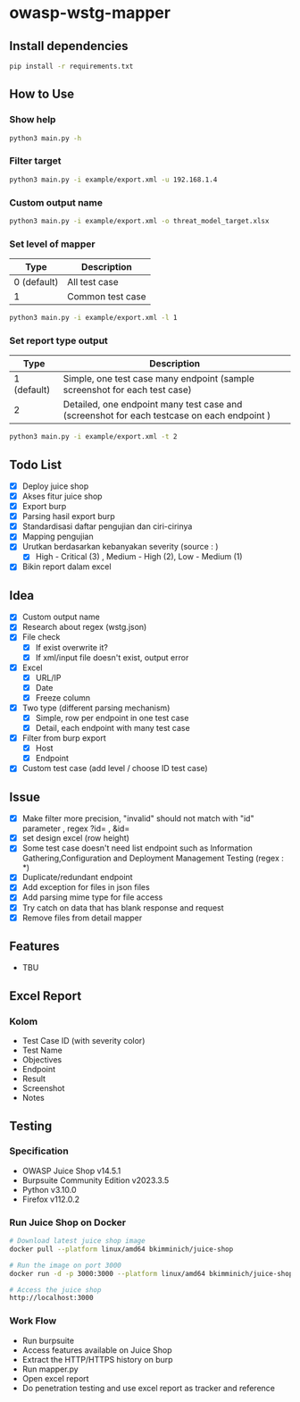# owasp-wstg-mapper

## Install dependencies

```bash
pip install -r requirements.txt
```

## How to Use

### Show help

```bash
python3 main.py -h
```

### Filter target

```bash
python3 main.py -i example/export.xml -u 192.168.1.4
```

### Custom output name

```bash
python3 main.py -i example/export.xml -o threat_model_target.xlsx
```

### Set level of mapper

| Type      | Description |
| ----------- | ----------- |
| 0 (default)     |  All test case  |
| 1   | Common test case |

```bash
python3 main.py -i example/export.xml -l 1
```

### Set report type output

| Type      | Description |
| ----------- | ----------- |
| 1 (default)     |  Simple, one test case many endpoint (sample screenshot for each test case)   |
| 2   | Detailed, one endpoint many test case and (screenshot for each testcase on each endpoint )       |

```bash
python3 main.py -i example/export.xml -t 2
```

## Todo List
- [X] Deploy juice shop
- [X] Akses fitur juice shop
- [X] Export burp
- [X] Parsing hasil export burp
- [X] Standardisasi daftar pengujian dan ciri-cirinya
- [X] Mapping pengujian
- [X] Urutkan berdasarkan kebanyakan severity (source : )
	- [X] High - Critical (3) , Medium - High (2), Low - Medium (1)
- [X] Bikin report dalam excel

## Idea
- [X] Custom output name
- [X] Research about regex (wstg.json)
- [X] File check
	- [X] If exist overwrite it?
	- [X] If xml/input file doesn't exist, output error
- [X] Excel
	- [X] URL/IP
	- [X] Date
	- [X] Freeze column
- [X] Two type (different parsing mechanism)
	- [X] Simple, row per endpoint in one test case 
	- [X] Detail, each endpoint with many test case 
- [X] Filter from burp export
	- [X] Host
	- [X] Endpoint
- [X] Custom test case (add level / choose ID test case)

## Issue
- [X] Make filter more precision, "invalid" should not match with "id" parameter , regex ?id= , &id=
- [X] set design excel (row height)
- [X] Some test case doesn't need list endpoint such as Information Gathering,Configuration and Deployment Management Testing (regex : *)
- [X] Duplicate/redundant endpoint
- [X] Add exception for files in json files
- [X] Add parsing mime type for file access
- [X] Try catch on data that has blank response and request
- [X] Remove files from detail mapper

## Features
- TBU

## Excel Report

### Kolom
- Test Case ID (with severity color)
- Test Name
- Objectives
- Endpoint
- Result
- Screenshot
- Notes

## Testing

### Specification
- OWASP Juice Shop v14.5.1
- Burpsuite Community Edition v2023.3.5
- Python v3.10.0
- Firefox v112.0.2

### Run Juice Shop on Docker

```bash
# Download latest juice shop image
docker pull --platform linux/amd64 bkimminich/juice-shop

# Run the image on port 3000
docker run -d -p 3000:3000 --platform linux/amd64 bkimminich/juice-shop

# Access the juice shop
http://localhost:3000
```

### Work Flow
- Run burpsuite
- Access features available on Juice Shop
- Extract the HTTP/HTTPS history on burp
- Run mapper.py
- Open excel report
- Do penetration testing and use excel report as tracker and reference


